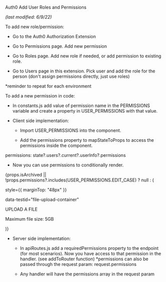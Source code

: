 Auth0 Add User Roles and Permissions

*(last modified: 6/9/22)*

To add new role/permission:

-   Go to the Auth0 Authorization Extension

-   Go to Permissions page. Add new permission

-   Go to Roles page. Add new role if needed, or add permission to
    existing role.

-   Go to Users page in this extension. Pick user and add the role for
    the person (don't assign permissions directly, just use roles)

*reminder to repeat for each environment

To add a new permission in code:

-   In constants.js add value of permission name in the PERMISSIONS
    variable and create a property in USER_PERMISSIONS with that value.


-   Client side implementation:

    -   Import USER_PERMISSIONS into the component.

    -   Add the permissions property to mapStateToProps to access the
        permissions inside the component.

permissions: state?.users?.current?.userInfo?.permissions

-   Now you can use permissions to conditionally render.

{props.isArchived ||
!props.permissions?.includes(USER_PERMISSIONS.EDIT_CASE) ? null : (

<div

style={{ marginTop: "48px" }}

data-testid="file-upload-container"

>

<div style={{ marginBottom: "8px" }}>

<Typography style={styles.section}>UPLOAD A FILE</Typography>

</div>

<div style={{ marginBottom: "4px" }}>

<Typography variant="body2">Maximum file size: 5GB</Typography>

</div>

<DropzoneContainer />

</div>

)}

-   Server side implementation:

    -   In apiRoutes.js add a requiredPermissions property to the
        endpoint (for most scenarios). Now you have access to that
        permission in the handler. (see addToRouter function)
        *permissions can also be passed through the request param:
        request.permissions

    -   Any handler will have the permissions array in the request param
